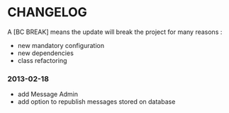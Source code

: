 CHANGELOG
=========

A [BC BREAK] means the update will break the project for many reasons :

* new mandatory configuration
* new dependencies
* class refactoring

### 2013-02-18

* add Message Admin
* add option to republish messages stored on database
